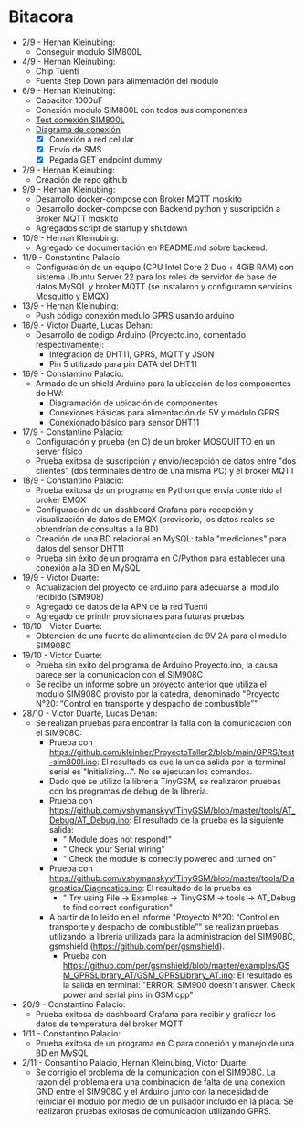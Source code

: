 # Bitacora
- 2/9 - Hernan Kleinubing: 
  - Conseguir modulo SIM800L
- 4/9 - Hernan Kleinubing:
  - Chip Tuenti 
  - Fuente Step Down para alimentación del modulo
- 6/9 - Hernan Kleinubing:
  - Capacitor 1000uF
  - Conexión modulo SIM800L con todos sus componentes
  -  [Test conexión SIM800L](./imagenes/conexion-sim800l.jpeg)
  -  [Diagrama de conexión](./imagenes/diagrama-sim800l.jpeg)
        - [x] Conexión a red celular
        - [x] Envío de SMS
        - [x] Pegada GET endpoint dummy 
- 7/9 - Hernan Kleinubing:
  - Creación de repo github
- 9/9 - Hernan Kleinubing:
  - Desarrollo docker-compose con Broker MQTT moskito
  - Desarrollo docker-compose con Backend python y suscripción a Broker MQTT moskito
  - Agregados script de startup y shutdown
- 10/9 - Hernan Kleinubing:
  - Agregado de documentación en README.md sobre backend.
- 11/9 - Constantino Palacio:
  - Configuración de un equipo (CPU Intel Core 2 Duo + 4GiB RAM) con sistema Ubuntu Server 22 para los roles de servidor de base de datos MySQL y broker MQTT (se instalaron y configuraron servicios Mosquitto y EMQX)
- 13/9 - Hernan Kleinubing:
  - Push código conexión modulo GPRS usando arduino
- 16/9 - Victor Duarte, Lucas Dehan:
  - Desarrollo de codigo Arduino (Proyecto.ino, comentado respectivamente):
    - Integracion de DHT11, GPRS, MQTT y JSON   
    - Pin 5 utilizado para pin DATA del DHT11   
- 16/9 - Constantino Palacio:
  - Armado de un shield Arduino para la ubicación de los componentes de HW:
    - Diagramación de ubicación de componentes
    - Conexiones básicas para alimentación de 5V y módulo GPRS
    - Conexionado básico para sensor DHT11
- 17/9 - Constantino Palacio:
  - Configuración y prueba (en C) de un broker MOSQUITTO en un server físico
  - Prueba exitosa de suscripción y envío/recepción de datos entre "dos clientes" (dos terminales dentro de una misma PC) y el broker MQTT
- 18/9 - Constantino Palacio:
  - Prueba exitosa de un programa en Python que envía contenido al broker EMQX
  - Configuración de un dashboard Grafana para recepción y visualización de datos de EMQX (provisorio, los datos reales se obtendrían de consultas a la BD)
  - Creación de una BD relacional en MySQL: tabla "mediciones" para datos del sensor DHT11
  - Prueba sin éxito de un programa en C/Python para establecer una conexión a la BD en MySQL
- 19/9 - Victor Duarte:
  - Actualizacion del proyecto de arduino para adecuarse al modulo recibido (SIM908)
  - Agregado de datos de la APN de la red Tuenti
  - Agregado de println provisionales para futuras pruebas
- 18/10 - Victor Duarte:
  - Obtencion de una fuente de alimentacion de 9V 2A para el modulo SIM908C
- 19/10 - Victor Duarte:
  - Prueba sin exito del programa de Arduino Proyecto.ino, la causa parece ser la comunicacion con el SIM908C
  - Se recibe un informe sobre un proyecto anterior que utiliza el modulo SIM908C provisto por la catedra, denominado "Proyecto N°20: “Control en transporte y despacho de combustible”"
- 28/10 - Victor Duarte, Lucas Dehan:
  - Se realizan pruebas para encontrar la falla con la comunicacion con el SIM908C:
    -  Prueba con https://github.com/kleinher/ProyectoTaller2/blob/main/GPRS/test-sim800l.ino: El resultado es que la unica salida por la terminal serial es "Initializing...". No se ejecutan los comandos.
    -  Dado que se utilizo la libreria TinyGSM, se realizaron pruebas con los programas de debug de la libreria.
      - Prueba con https://github.com/vshymanskyy/TinyGSM/blob/master/tools/AT_Debug/AT_Debug.ino: El resultado de la prueba es la siguiente salida:
        -  " Module does not respond!"
        -  "   Check your Serial wiring"
        -  "   Check the module is correctly powered and turned on"
      - Prueba con https://github.com/vshymanskyy/TinyGSM/blob/master/tools/Diagnostics/Diagnostics.ino: El resultado de la prueba es
        - " Try using File -> Examples -> TinyGSM -> tools -> AT_Debug to find correct configuration"
    - A partir de lo leido en el informe "Proyecto N°20: “Control en transporte y despacho de combustible”" se realizan pruebas utilizando la libreria utilizada para la administracion del SIM908C, gsmshield (https://github.com/per/gsmshield).
      - Prueba con https://github.com/per/gsmshield/blob/master/examples/GSM_GPRSLibrary_AT/GSM_GPRSLibrary_AT.ino: El resultado es la salida en terminal: "ERROR: SIM900 doesn't answer. Check power and serial pins in GSM.cpp"
- 20/9 - Constantino Palacio:
  - Prueba exitosa de dashboard Grafana para recibir y graficar los datos de temperatura del broker MQTT
- 1/11 - Constantino Palacio:
  - Prueba exitosa de un programa en C para conexión y manejo de una BD en MySQL
- 2/11 - Consantino Palacio, Hernan Kleinubing, Victor Duarte:
  - Se corrigio el problema de la comunicacion con el SIM908C. La razon del problema era una combinacion de falta de una conexion GND entre el SIM908C y el Arduino junto con la necesidad de reiniciar el modulo por medio de un pulsador incluido en la placa. Se realizaron pruebas exitosas de comunicacion utilizando GPRS.   
